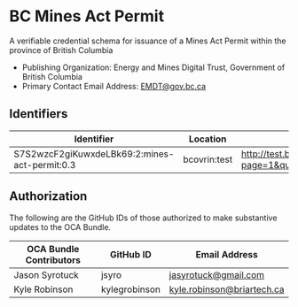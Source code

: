 # BC Mines Act Permit

A verifiable credential schema for issuance of a Mines Act Permit within the province of British Columbia

- Publishing Organization: Energy and Mines Digital Trust, Government of British Columbia
- Primary Contact Email Address: EMDT@gov.bc.ca 

## Identifiers

| Identifier                                           | Location     | URL         |
| ---------------------------------------------------- | ------------ | ----------- |
| S7S2wzcF2giKuwxdeLBk69:2:mines-act-permit:0.3 | bcovrin:test | http://test.bcovrin.vonx.io/browse/domain?page=1&query=mines&txn_type=101 |

## Authorization

The following are the GitHub IDs of those authorized to make substantive updates to the OCA Bundle.

| OCA Bundle Contributors | GitHub ID  | Email Address            |
| ----------------------- | ---------- | ------------------------ |
| Jason Syrotuck          | jsyro   | jasyrotuck@gmail.com |
| Kyle Robinson           | kylegrobinson     |  kyle.robinson@briartech.ca    |


